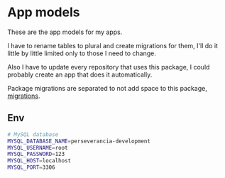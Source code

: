 # App models

These are the app models for my apps.

<!-- I can simply ask AI to generate migrations haha -->

I have to rename tables to plural and create migrations for them, I'll do it little by little limited only to those I need to change.

Also I have to update every repository that uses this package, I could probably create an app that does it automatically.

Package migrations are separated to not add space to this package, [migrations](https://github.com/FelixRiddle/sequelize-migrations).

## Env

```bash
# MySQL database
MYSQL_DATABASE_NAME=perseverancia-development
MYSQL_USERNAME=root
MYSQL_PASSWORD=123
MYSQL_HOST=localhost
MYSQL_PORT=3306
```
